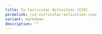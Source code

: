 ```yaml
---
title: Co Curricular Activities (CCA)
permalink: /co-curricular-activities-cca/
variant: markdown
description: ""
---
```

<p></p>